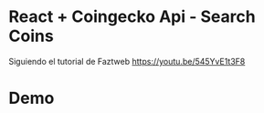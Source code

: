# React + Coingecko Api - Search Coins
Siguiendo el tutorial de Faztweb
https://youtu.be/545YvE1t3F8

# Demo
